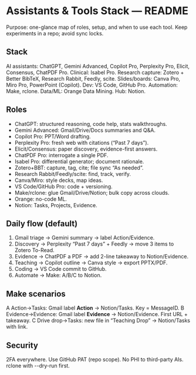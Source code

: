 ﻿# Assistants & Tools Stack — README

Purpose: one-glance map of roles, setup, and when to use each tool. Keep experiments in a repo; avoid sync locks.

## Stack
AI assistants: ChatGPT, Gemini Advanced, Copilot Pro, Perplexity Pro, Elicit, Consensus, ChatPDF Pro.
Clinical: Isabel Pro.
Research capture: Zotero + Better BibTeX, Research Rabbit, Feedly, scite.
Slides/boards: Canva Pro, Miro Pro, PowerPoint (Copilot).
Dev: VS Code, GitHub Pro.
Automation: Make, rclone.
Data/ML: Orange Data Mining.
Hub: Notion.

## Roles
- ChatGPT: structured reasoning, code help, stats walkthroughs.
- Gemini Advanced: Gmail/Drive/Docs summaries and Q&A.
- Copilot Pro: PPT/Word drafting.
- Perplexity Pro: fresh web with citations (“Past 7 days”).
- Elicit/Consensus: paper discovery, evidence-first answers.
- ChatPDF Pro: interrogate a single PDF.
- Isabel Pro: differential generator; document rationale.
- Zotero+BBT: capture, tag, cite; file sync “As needed”.
- Research Rabbit/Feedly/scite: find, track, verify.
- Canva/Miro: style decks, map ideas.
- VS Code/GitHub Pro: code + versioning.
- Make/rclone: glue Gmail/Drive/Notion; bulk copy across clouds.
- Orange: no-code ML.
- Notion: Tasks, Projects, Evidence.

## Daily flow (default)
1) Gmail triage → Gemini summary → label Action/Evidence.
2) Discovery → Perplexity “Past 7 days” + Feedly → move 3 items to Zotero To-Read.
3) Evidence → ChatPDF a PDF → add 2-line takeaway to Notion/Evidence.
4) Teaching → Copilot outline → Canva style → export PPTX/PDF.
5) Coding → VS Code commit to GitHub.
6) Automate → Make: A/B/C to Notion.

## Make scenarios
A Action→Tasks: Gmail label **Action** → Notion/Tasks. Key = MessageID.
B Evidence→Evidence: Gmail label **Evidence** → Notion/Evidence. First URL + takeaway.
C Drive drop→Tasks: new file in “Teaching Drop” → Notion/Tasks with link.

## Security
2FA everywhere. Use GitHub PAT (repo scope). No PHI to third-party AIs. rclone with --dry-run first.

